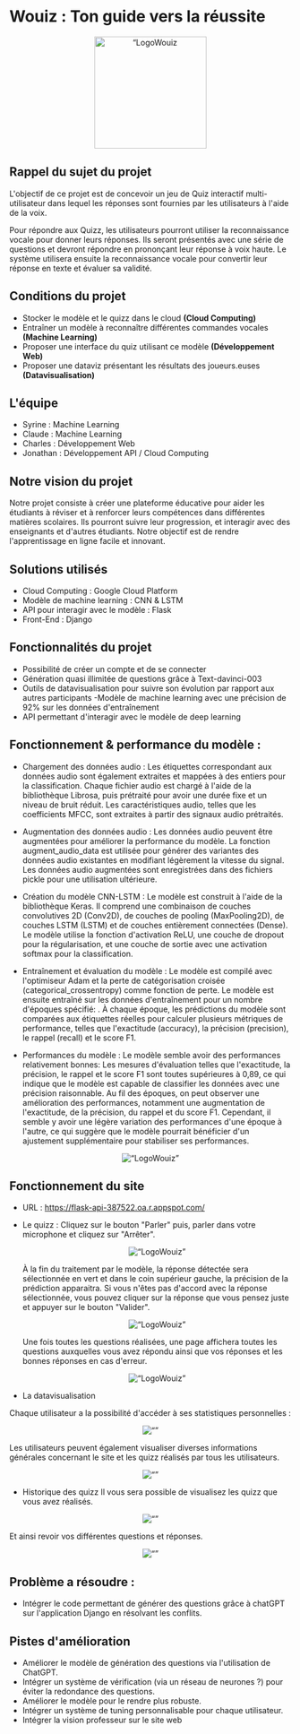 # Wouiz : Ton guide vers la réussite
<p align="center">
    <img src="./img/logo.png" alt= “LogoWouiz height=200 width=200>
</p>

## Rappel du sujet du projet

L'objectif de ce projet est de concevoir un jeu de Quiz interactif multi-utilisateur dans lequel les réponses sont fournies par les utilisateurs à l'aide de la voix.

Pour répondre aux Quizz, les utilisateurs pourront utiliser la reconnaissance vocale pour donner leurs réponses. Ils seront présentés avec une série de
questions et devront répondre en prononçant leur réponse à voix haute. Le système utilisera ensuite la reconnaissance vocale pour convertir leur réponse en texte et
évaluer sa validité.

## Conditions du projet
- Stocker le modèle et le quizz dans le cloud **(Cloud Computing)**
- Entraîner un modèle à reconnaître différentes commandes vocales **(Machine Learning)**
- Proposer une interface du quiz utilisant ce modèle **(Développement Web)**
- Proposer une dataviz présentant les résultats des joueurs.euses **(Datavisualisation)**


## L'équipe
- Syrine : Machine Learning
- Claude : Machine Learning
- Charles : Développement Web
- Jonathan : Développement API / Cloud Computing


## Notre vision du projet

Notre projet consiste à créer une plateforme éducative pour aider les étudiants à réviser et à renforcer leurs compétences dans différentes matières scolaires. Ils pourront suivre leur progression, et interagir avec des enseignants et d'autres étudiants. Notre objectif est de rendre l'apprentissage en ligne facile et innovant. 

## Solutions utilisés
- Cloud Computing : Google Cloud Platform 
- Modèle de machine learning : CNN & LSTM
- API pour interagir avec le modèle : Flask
- Front-End : Django

## Fonctionnalités du projet 
- Possibilité de créer un compte et de se connecter
- Génération quasi illimitée de questions grâce à Text-davinci-003
- Outils de datavisualisation pour suivre son évolution par rapport aux autres participants
-Modèle de machine learning avec une précision de 92% sur les données d'entraînement
- API permettant d'interagir avec le modèle de deep learning

## Fonctionnement & performance du modèle :
 
- Chargement des données audio :
		Les étiquettes correspondant aux données audio sont également extraites et mappées à des entiers pour la classification.
		Chaque fichier audio est chargé à l'aide de la bibliothèque Librosa, puis prétraité pour avoir une durée fixe et un niveau de bruit réduit.
		Les caractéristiques audio, telles que les coefficients MFCC, sont extraites à partir des signaux audio prétraités.
	
- Augmentation des données audio :
		Les données audio peuvent être augmentées pour améliorer la performance du modèle.
		La fonction augment_audio_data est utilisée pour générer des variantes des données audio existantes en modifiant légèrement la vitesse du signal.
		Les données audio augmentées sont enregistrées dans des fichiers pickle pour une utilisation ultérieure.

- Création du modèle CNN-LSTM :
		Le modèle est construit à l'aide de la bibliothèque Keras.
		Il comprend une combinaison de couches convolutives 2D (Conv2D), de couches de pooling (MaxPooling2D), de couches LSTM (LSTM) et de couches entièrement connectées (Dense).
		Le modèle utilise la fonction d'activation ReLU, une couche de dropout pour la régularisation, et une couche de sortie avec une activation softmax pour la classification.

- Entraînement et évaluation du modèle :
		Le modèle est compilé avec l'optimiseur Adam et la perte de catégorisation croisée (categorical_crossentropy) comme fonction de perte.
		Le modèle est ensuite entraîné sur les données d'entraînement pour un nombre d'époques spécifié:
		. À chaque époque, les prédictions du modèle sont comparées aux étiquettes réelles pour calculer plusieurs métriques de performance, telles que l'exactitude (accuracy), la précision (precision), le rappel (recall) et le score F1.

- Performances du modèle :
		Le modèle semble avoir des performances relativement bonnes: Les mesures d'évaluation telles que l'exactitude, la précision, le rappel et le score F1 sont toutes supérieures à 0,89, ce qui indique que le modèle est capable de classifier les données avec une précision raisonnable.
		Au fil des époques, on peut observer une amélioration des performances, notamment une augmentation de l'exactitude, de la précision, du rappel et du score F1. 
		Cependant, il semble y avoir une légère variation des performances d'une époque à l'autre, ce qui suggère que le modèle pourrait bénéficier d'un ajustement supplémentaire pour stabiliser ses performances.

<div style="text-align:center;">
    <img src="./img/Data_model.png" alt= “LogoWouiz”>
</div>

## Fonctionnement du site
- URL : https://flask-api-387522.oa.r.appspot.com/
- Le quizz : 
    Cliquez sur le bouton "Parler" puis, parler dans votre microphone et cliquez sur "Arrêter". 
    <div style="text-align:center;">
        <img src="./img/Parler_quizz.png" alt= “LogoWouiz”>
    </div>
     
    À la fin du traitement par le modèle, la réponse détectée sera sélectionnée en vert et dans le coin supérieur gauche, la précision de la prédiction apparaitra. Si vous n'êtes pas d'accord avec la réponse sélectionnée, vous pouvez cliquer sur la réponse que vous pensez juste et appuyer sur le bouton "Valider".

    <div style="text-align:center;">
        <img src="./img/Changer_reponse.png" alt= “LogoWouiz”>
    </div>

    Une fois toutes les questions réalisées, une page affichera toutes les questions auxquelles vous avez répondu ainsi que vos réponses et les bonnes réponses en cas d'erreur.
    <div style="text-align:center;">
        <img src="./img/Affiche_resultat.png" alt= “LogoWouiz”>
    </div>

- La datavisualisation

Chaque utilisateur a la possibilité d'accéder à ses statistiques personnelles : 
<div style="text-align:center;">
    <img src="./img/Dashboard_User.png" alt= “”>
</div>

Les utilisateurs peuvent également visualiser diverses informations générales concernant le site et les quizz réalisés par tous les utilisateurs.
<div style="text-align:center;">
    <img src="./img/DashboardDataviz.png" alt= “”>
</div>

- Historique des quizz
Il vous sera possible de visualisez les quizz que vous avez réalisés.

<div style="text-align:center;">
    <img src="./img/Quizz_passés.png" alt= “”>
</div>

Et ainsi revoir vos différentes questions et réponses.
<div style="text-align:center;">
    <img src="./img/DetailsQuizz.png" alt= “”>
</div>

## Problème a résoudre : 
- Intégrer le code permettant de générer des questions grâce à chatGPT sur l'application Django en résolvant les conflits.

## Pistes d'amélioration

- Améliorer le modèle de génération des questions via l'utilisation de ChatGPT.
- Intégrer un système de vérification (via un réseau de neurones ?) pour éviter la redondance des questions.
- Améliorer le modèle pour le rendre plus robuste.
- Intégrer un système de  tuning personnalisable pour chaque utilisateur.
- Intégrer la vision professeur sur le site web
